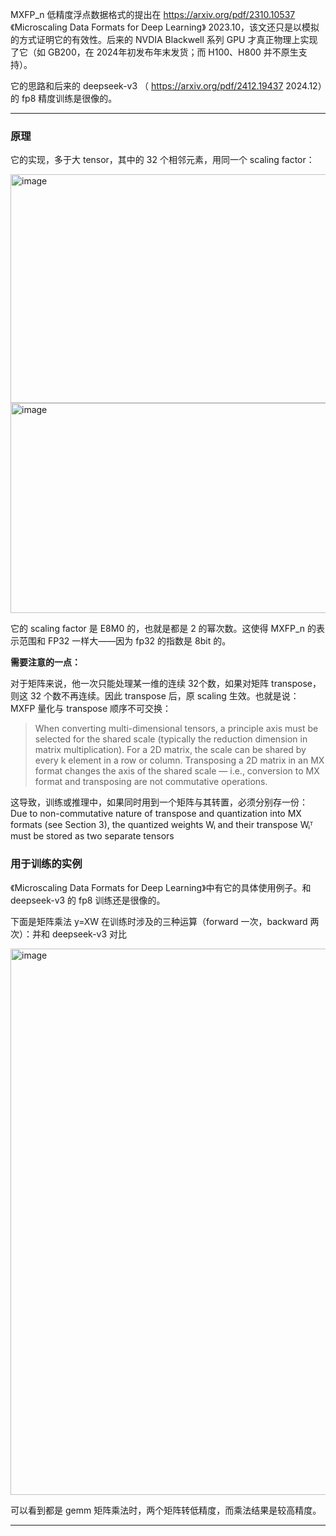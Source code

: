 
MXFP_n 低精度浮点数据格式的提出在 https://arxiv.org/pdf/2310.10537 《Microscaling Data Formats for Deep Learning》 2023.10，该文还只是以模拟的方式证明它的有效性。后来的 NVDIA Blackwell 系列 GPU 才真正物理上实现了它（如 GB200，在 2024年初发布年末发货；而 H100、H800 并不原生支持）。

它的思路和后来的 deepseek-v3 （ https://arxiv.org/pdf/2412.19437 2024.12）的 fp8 精度训练是很像的。

----

### 原理

它的实现，多于大 tensor，其中的 32 个相邻元素，用同一个 scaling factor：

<img width="826" height="366" alt="image" src="https://github.com/user-attachments/assets/df7e9ed6-c8d7-4c38-9e1b-a44913b0ffdb" />

<img width="1170" height="336" alt="image" src="https://github.com/user-attachments/assets/923b279d-a6d2-429d-976f-c52334ebe379" />

它的 scaling factor 是 E8M0 的，也就是都是 2 的幂次数。这使得 MXFP_n 的表示范围和 FP32 一样大——因为 fp32 的指数是 8bit 的。

**需要注意的一点：**

对于矩阵来说，他一次只能处理某一维的连续 32个数，如果对矩阵 transpose，则这 32 个数不再连续。因此 transpose 后，原 scaling 生效。也就是说： MXFP 量化与 transpose 顺序不可交换：

> When converting multi-dimensional tensors, a principle axis must be selected for the shared scale
(typically the reduction dimension in matrix multiplication). For a 2D matrix, the scale can be shared
by every k element in a row or column. Transposing a 2D matrix in an MX format changes the axis
of the shared scale — i.e., conversion to MX format and transposing are not commutative operations.

这导致，训练或推理中，如果同时用到一个矩阵与其转置，必须分别存一份：
Due to non-commutative nature of transpose and quantization into MX formats (see Section 3), the quantized weights Wᵢ and their transpose Wᵢᵀ must be stored as two separate tensors

### 用于训练的实例

《Microscaling Data Formats for Deep Learning》中有它的具体使用例子。和 deepseek-v3 的 fp8 训练还是很像的。

下面是矩阵乘法 y=XW 在训练时涉及的三种运算（forward 一次，backward 两次）：并和 deepseek-v3 对比

<img width="1130" height="874" alt="image" src="https://github.com/user-attachments/assets/012790d8-38df-4957-bb04-7586267dadf7" />

可以看到都是 gemm 矩阵乘法时，两个矩阵转低精度，而乘法结果是较高精度。



----

